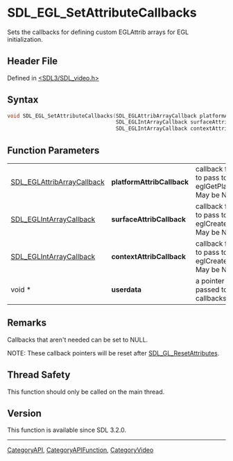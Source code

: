 # SDL_EGL_SetAttributeCallbacks

Sets the callbacks for defining custom EGLAttrib arrays for EGL initialization.

## Header File

Defined in [<SDL3/SDL_video.h>](https://github.com/libsdl-org/SDL/blob/main/include/SDL3/SDL_video.h)

## Syntax

```c
void SDL_EGL_SetAttributeCallbacks(SDL_EGLAttribArrayCallback platformAttribCallback,
                                   SDL_EGLIntArrayCallback surfaceAttribCallback,
                                   SDL_EGLIntArrayCallback contextAttribCallback, void *userdata);
```

## Function Parameters

|                                                          |                            |                                                                        |
| -------------------------------------------------------- | -------------------------- | ---------------------------------------------------------------------- |
| [SDL_EGLAttribArrayCallback](SDL_EGLAttribArrayCallback) | **platformAttribCallback** | callback for attributes to pass to eglGetPlatformDisplay. May be NULL. |
| [SDL_EGLIntArrayCallback](SDL_EGLIntArrayCallback)       | **surfaceAttribCallback**  | callback for attributes to pass to eglCreateSurface. May be NULL.      |
| [SDL_EGLIntArrayCallback](SDL_EGLIntArrayCallback)       | **contextAttribCallback**  | callback for attributes to pass to eglCreateContext. May be NULL.      |
| void *                                                   | **userdata**               | a pointer that is passed to the callbacks.                             |

## Remarks

Callbacks that aren't needed can be set to NULL.

NOTE: These callback pointers will be reset after
[SDL_GL_ResetAttributes](SDL_GL_ResetAttributes).

## Thread Safety

This function should only be called on the main thread.

## Version

This function is available since SDL 3.2.0.

----
[CategoryAPI](CategoryAPI), [CategoryAPIFunction](CategoryAPIFunction), [CategoryVideo](CategoryVideo)

